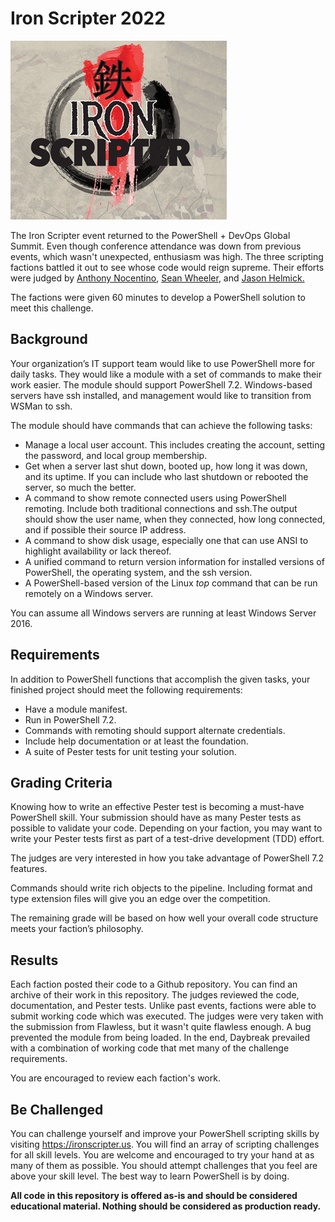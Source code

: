 # Iron Scripter 2022

![iron scripter](./IronScripterLogo.png)

The Iron Scripter event returned to the PowerShell + DevOps Global Summit. Even though conference attendance was down from previous events, which wasn't unexpected, enthusiasm was high. The three scripting factions battled it out to see whose code would reign supreme. Their efforts were judged by [Anthony Nocentino](https://twitter.com/nocentino), [Sean Wheeler](https://twitter.com/swsamwa), and [Jason Helmick.](https://twitter.com/theJasonHelmick)

The factions were given 60 minutes to develop a PowerShell solution to meet this challenge.

## Background

Your organization’s IT support team would like to use PowerShell more for daily tasks. They would like a module with a set of commands to make their work easier. The module should support PowerShell 7.2. Windows-based servers have ssh installed, and management would like to transition from WSMan to ssh.

The module should have commands that can achieve the following tasks:

+ Manage a local user account. This includes creating the account, setting the password, and local group membership.
+ Get when a server last shut down, booted up, how long it was down, and its uptime. If you can include who last shutdown or rebooted the server, so much the better.
+ A command to show remote connected users using PowerShell remoting. Include both traditional connections and ssh.The output should show the user name, when they connected, how long connected, and if possible their source IP address.
+ A command to show disk usage, especially one that can use ANSI to highlight availability or lack thereof.
+ A unified command to return version information for installed versions of PowerShell, the operating system, and the ssh version.
+ A PowerShell-based version of the Linux *top* command that can be run remotely on a Windows server.

You can assume all Windows servers are running at least Windows Server 2016.

## Requirements

In addition to PowerShell functions that accomplish the given tasks, your finished project should meet the following requirements:

+ Have a module manifest.
+ Run in PowerShell 7.2.
+ Commands with remoting should support alternate credentials.
+ Include help documentation or at least the foundation.
+ A suite of Pester tests for unit testing your solution.

## Grading Criteria

Knowing how to write an effective Pester test is becoming a must-have PowerShell skill. Your submission should have as many Pester tests as possible to validate your code. Depending on your faction, you may want to write your Pester tests first as part of a test-drive development (TDD) effort.

The judges are very interested in how you take advantage of PowerShell 7.2 features.

Commands should write rich objects to the pipeline. Including format and type extension files will give you an edge over the competition.

The remaining grade will be based on how well your overall code structure meets your faction’s philosophy.

## Results

Each faction posted their code to a Github repository. You can find an archive of their work in this repository. The judges reviewed the code, documentation, and Pester tests. Unlike past events, factions were able to submit working code which was executed. The judges were very taken with the submission from Flawless, but it wasn't quite flawless enough. A bug prevented the module from being loaded. In the end, Daybreak prevailed with a combination of working code that met many of the challenge requirements.

You are encouraged to review each faction's work.

## Be Challenged

You can challenge yourself and improve your PowerShell scripting skills by visiting <https://ironscripter.us>. You will find an array of scripting challenges for all skill levels. You are welcome and encouraged to try your hand at as many of them as possible. You should attempt challenges that you feel are above your skill level. The best way to learn PowerShell is by doing.

__All code in this repository is offered as-is and should be considered educational material. Nothing should be considered as production ready.__

